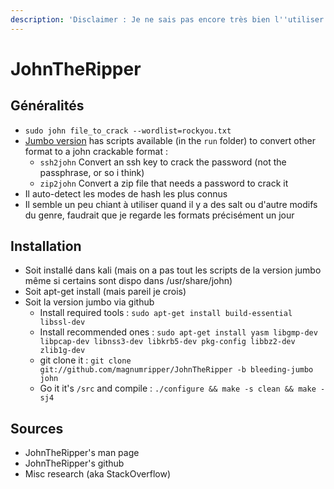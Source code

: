 ```yaml
---
description: 'Disclaimer : Je ne sais pas encore très bien l''utiliser'
---
```


# JohnTheRipper

## Généralités

* `sudo john file_to_crack --wordlist=rockyou.txt`
* [Jumbo version](https://github.com/magnumripper/JohnTheRipper) has scripts available \(in the `run` folder\) to convert other format to a john crackable format :
  * `ssh2john` Convert an ssh key to crack the password \(not the passphrase, or so i think\)
  * `zip2john` Convert a zip file that needs a password to crack it
* Il auto-detect les modes de hash les plus connus
* Il semble un peu chiant à utiliser quand il y a des salt ou d'autre modifs du genre, faudrait que je regarde les formats précisément un jour

## Installation

* Soit installé dans kali \(mais on a pas tout les scripts de la version jumbo même si certains sont dispo dans /usr/share/john\)
* Soit apt-get install \(mais pareil je crois\)
* Soit la version jumbo via github
  * Install required tools : `sudo apt-get install build-essential libssl-dev`
  * Install recommended ones : `sudo apt-get install yasm libgmp-dev libpcap-dev libnss3-dev libkrb5-dev pkg-config libbz2-dev zlib1g-dev`
  * git clone it : `git clone git://github.com/magnumripper/JohnTheRipper -b bleeding-jumbo john`
  * Go it it's `/src` and compile : `./configure && make -s clean && make -sj4`

## Sources

* JohnTheRipper's man page
* JohnTheRipper's github
* Misc research \(aka StackOverflow\)

